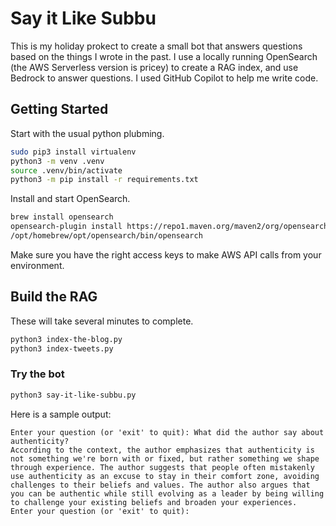 # Say it Like Subbu

This is my holiday prokect to create a small bot that answers questions based on the things I wrote in the past. I use a locally running OpenSearch (the AWS Serverless version is pricey) to create a RAG index, and use Bedrock to answer questions. I used GitHub Copilot to help me write code.

## Getting Started

Start with the usual python plubming. 

```zsh
sudo pip3 install virtualenv
python3 -m venv .venv
source .venv/bin/activate
python3 -m pip install -r requirements.txt
```

Install and start OpenSearch.

```zsh
brew install opensearch
opensearch-plugin install https://repo1.maven.org/maven2/org/opensearch/plugin/opensearch-knn/2.18.0.0/opensearch-knn-2.18.0.0.zip
/opt/homebrew/opt/opensearch/bin/opensearch
```

Make sure you have the right access keys to make AWS API calls from your environment.

## Build the RAG

These will take several minutes to complete.

```zsh
python3 index-the-blog.py
python3 index-tweets.py
```

### Try the bot

```zsh
python3 say-it-like-subbu.py
```
Here is a sample output:

```
Enter your question (or 'exit' to quit): What did the author say about authenticity?
According to the context, the author emphasizes that authenticity is not something we're born with or fixed, but rather something we shape through experience. The author suggests that people often mistakenly use authenticity as an excuse to stay in their comfort zone, avoiding challenges to their beliefs and values. The author also argues that you can be authentic while still evolving as a leader by being willing to challenge your existing beliefs and broaden your experiences.
Enter your question (or 'exit' to quit):
```
